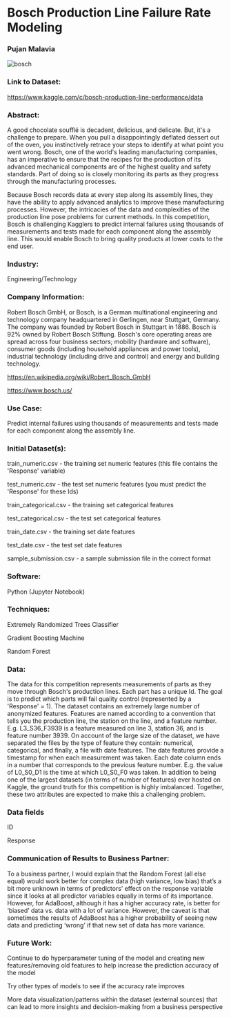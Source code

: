 # Bosch Production Line Failure Rate Modeling
### Pujan Malavia

![bosch ](https://user-images.githubusercontent.com/19572673/64445028-7f918280-d0a3-11e9-8bbe-9838812a5542.png)

### Link to Dataset:

https://www.kaggle.com/c/bosch-production-line-performance/data

### Abstract:

A good chocolate soufflé is decadent, delicious, and delicate. But, it's a challenge to prepare. When you pull a disappointingly deflated dessert out of the oven, you instinctively retrace your steps to identify at what point you went wrong. Bosch, one of the world's leading manufacturing companies, has an imperative to ensure that the recipes for the production of its advanced mechanical components are of the highest quality and safety standards. Part of doing so is closely monitoring its parts as they progress through the manufacturing processes.

Because Bosch records data at every step along its assembly lines, they have the ability to apply advanced analytics to improve these manufacturing processes. However, the intricacies of the data and complexities of the production line pose problems for current methods.
In this competition, Bosch is challenging Kagglers to predict internal failures using thousands of measurements and tests made for each component along the assembly line. This would enable Bosch to bring quality products at lower costs to the end user.

### Industry:

Engineering/Technology

### Company Information:

Robert Bosch GmbH, or Bosch, is a German multinational engineering and technology company headquartered in Gerlingen, near Stuttgart, Germany. The company was founded by Robert Bosch in Stuttgart in 1886. Bosch is 92% owned by Robert Bosch Stiftung.
Bosch's core operating areas are spread across four business sectors; mobility (hardware and software), consumer goods (including household appliances and power tools), industrial technology (including drive and control) and energy and building technology.

https://en.wikipedia.org/wiki/Robert_Bosch_GmbH

https://www.bosch.us/

### Use Case:

Predict internal failures using thousands of measurements and tests made for each component along the assembly line.

### Initial Dataset(s):
train_numeric.csv - the training set numeric features (this file contains the 'Response' variable)

test_numeric.csv - the test set numeric features (you must predict the 'Response' for these Ids)

train_categorical.csv - the training set categorical features

test_categorical.csv - the test set categorical features

train_date.csv - the training set date features

test_date.csv - the test set date features

sample_submission.csv - a sample submission file in the correct format

### Software:
Python (Jupyter Notebook)

### Techniques:

Extremely Randomized Trees Classifier

Gradient Boosting Machine 

Random Forest

### Data:

The data for this competition represents measurements of parts as they move through Bosch's production lines. Each part has a unique Id. The goal is to predict which parts will fail quality control (represented by a 'Response' = 1).
The dataset contains an extremely large number of anonymized features. Features are named according to a convention that tells you the production line, the station on the line, and a feature number. E.g. L3_S36_F3939 is a feature measured on line 3, station 36, and is feature number 3939.
On account of the large size of the dataset, we have separated the files by the type of feature they contain: numerical, categorical, and finally, a file with date features. The date features provide a timestamp for when each measurement was taken. Each date column ends in a number that corresponds to the previous feature number. E.g. the value of L0_S0_D1 is the time at which L0_S0_F0 was taken.
In addition to being one of the largest datasets (in terms of number of features) ever hosted on Kaggle, the ground truth for this competition is highly imbalanced. Together, these two attributes are expected to make this a challenging problem.

### Data fields
ID 

Response

### Communication of Results to Business Partner:

To a business partner, I would explain that the Random Forest (all else equal) would work better for complex data (high variance, low bias) that’s a bit more unknown in terms of predictors’ effect on the response variable since it looks at all predictor variables equally in terms of its importance. However, for AdaBoost, although it has a higher accuracy rate, is better for ‘biased’ data vs. data with a lot of variance. However, the caveat is that sometimes the results of AdaBoost has a higher probability of seeing new data and predicting ‘wrong’ if that new set of data has more variance.

### Future Work:

Continue to do hyperparameter tuning of the model and creating new features/removing old features to help increase the prediction accuracy of the model

Try other types of models to see if the accuracy rate improves

More data visualization/patterns within the dataset (external sources) that can lead to more insights and decision-making from a business perspective

